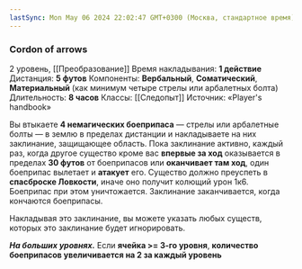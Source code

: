 ```yaml
---
lastSync: Mon May 06 2024 22:02:47 GMT+0300 (Москва, стандартное время)
---
```

### Cordon of arrows
2 уровень, [[Преобразование]]
Время накладывания: **1 действие**
Дистанция: **5 футов**
Компоненты: **Вербальный**, **Соматический**, **Материальный** (как минимум четыре стрелы или арбалетных болта)
Длительность: **8 часов**
Классы: [[Следопыт]]
Источник: «Player's handbook»

Вы втыкаете **4 немагических боеприпаса** — стрелы или арбалетные болты — в землю в пределах дистанции и накладываете на них заклинание, защищающее область. Пока заклинание активно, каждый раз, когда другое существо кроме вас **впервые за ход** оказывается в пределах **30 футов** от боеприпасов или **оканчивает там ход**, один боеприпас вылетает и **атакует** его. Существо должно преуспеть в **спасброске Ловкости**, иначе оно получит колющий урон 1к6. Боеприпас при этом уничтожается. Заклинание заканчивается, когда кончаются боеприпасы.

Накладывая это заклинание, вы можете указать любых существ, которых это заклинание будет игнорировать.

**_На больших уровнях._** Если **ячейка >= 3-го уровня**, **количество боеприпасов увеличивается на 2 за каждый уровень**